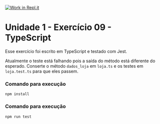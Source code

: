 [![Work in Repl.it](https://classroom.github.com/assets/work-in-replit-14baed9a392b3a25080506f3b7b6d57f295ec2978f6f33ec97e36a161684cbe9.svg)](https://classroom.github.com/online_ide?assignment_repo_id=3293875&assignment_repo_type=AssignmentRepo)
# Unidade 1 - Exercício 09 - TypeScript
Esse exercício foi escrito em TypeScript e testado com Jest.

Atualmente o teste está falhando pois a saída do método está diferente do esperado.
Conserte o método `dados_loja` em `loja.ts` e os testes em `loja.test.ts` para que eles passem.

### Comando para execução
`npm install`

### Comando para execução
`npm run test`
